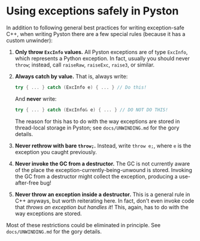 # Using exceptions safely in Pyston

In addition to following general best practices for writing exception-safe C++, when writing Pyston there are a few special rules (because it has a custom unwinder):

1. **Only throw `ExcInfo` values.** All Pyston exceptions are of type `ExcInfo`, which represents a Python exception. In fact, usually you should never `throw`; instead, call `raiseRaw`, `raiseExc`, `raise3`, or similar.

2. **Always catch by value.** That is, always write:

   ```c++
   try { ... } catch (ExcInfo e) { ... } // Do this!
   ```

   And **never** write:

   ```c++
   try { ... } catch (ExcInfo& e) { ... } // DO NOT DO THIS!
   ```

   The reason for this has to do with the way exceptions are stored in thread-local storage in Pyston; see `docs/UNWINDING.md` for the gory details.

3. **Never rethrow with bare `throw;`.** Instead, write `throw e;`, where `e` is the exception you caught previously.

4. **Never invoke the GC from a destructor.** The GC is not currently aware of the place the exception-currently-being-unwound is stored. Invoking the GC from a destructor might collect the exception, producing a use-after-free bug!

5. **Never throw an exception inside a destructor.** This is a general rule in C++ anyways, but worth reiterating here. In fact, don't even invoke code that *throws an exception but handles it*! This, again, has to do with the way exceptions are stored.

Most of these restrictions could be eliminated in principle. See `docs/UNWINDING.md` for the gory details.
